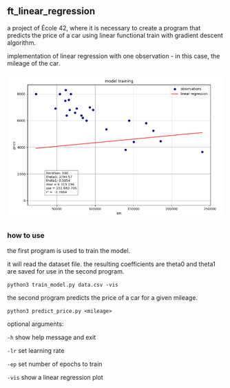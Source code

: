 ## ft_linear_regression

a project of École 42, where it is necessary to create a program that predicts the price of a car
using linear functional train with gradient descent algorithm.

implementation of linear regression with one observation - in this case, the mileage of the car.

![](lin_reg.gif)

### how to use

the first program is used to train the model.

it will read the dataset file.
the resulting coefficients are theta0 and
theta1 are saved for use in the second program.

```
python3 train_model.py data.csv -vis
```

the second program predicts the price of a car for a given mileage.

```
python3 predict_price.py <mileage>
```

optional arguments:

`-h` show help message and exit

`-lr` set learning rate

`-ep` set number of epochs to train

`-vis` show a linear regression plot
